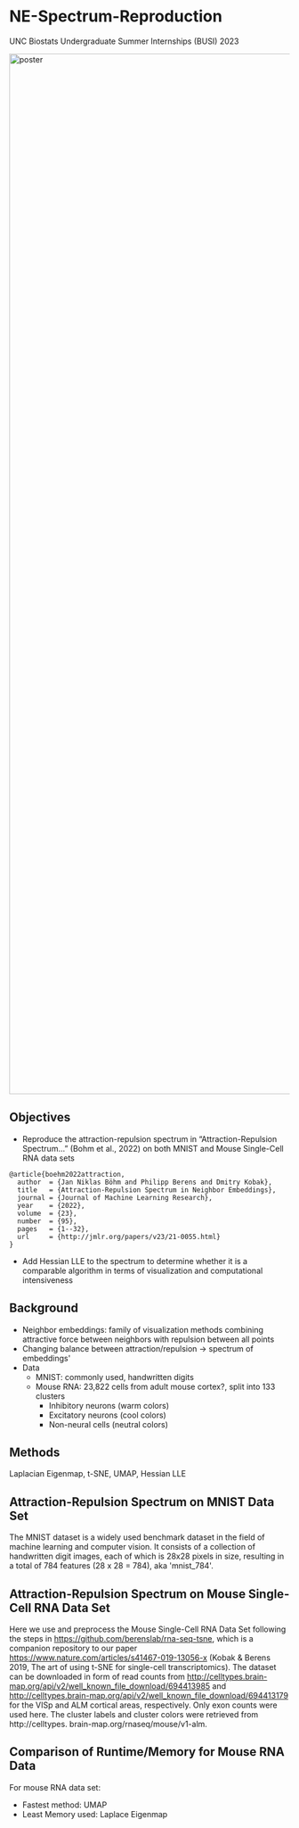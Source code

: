 # NE-Spectrum-Reproduction
UNC Biostats Undergraduate Summer Internships (BUSI) 2023

<img width="1866" alt="poster" src="https://github.com/user-attachments/assets/314c25cb-f642-4c8e-be29-504b9da86dcf" />

## Objectives
* Reproduce the attraction-repulsion spectrum in “Attraction-Repulsion Spectrum…” (Bohm et al., 2022) on both MNIST and Mouse Single-Cell RNA data sets​
```
@article{boehm2022attraction,
  author  = {Jan Niklas Böhm and Philipp Berens and Dmitry Kobak},
  title   = {Attraction-Repulsion Spectrum in Neighbor Embeddings},
  journal = {Journal of Machine Learning Research},
  year    = {2022},
  volume  = {23},
  number  = {95},
  pages   = {1--32},
  url     = {http://jmlr.org/papers/v23/21-0055.html}
}
```
* Add Hessian LLE to the spectrum to determine whether it is a comparable algorithm in terms of visualization and computational intensiveness

## Background
- Neighbor embeddings: family of visualization methods combining attractive force between neighbors with repulsion between all points
- Changing balance between attraction/repulsion → spectrum of embeddings'
- Data
    - MNIST: commonly used, handwritten digits
    - Mouse RNA: 23,822 cells from adult mouse cortex?, split into 133 clusters
      - Inhibitory neurons (warm colors)
      - Excitatory neurons (cool colors)
      - Non-neural cells (neutral colors)

## Methods
Laplacian Eigenmap, t-SNE, UMAP, Hessian LLE

## Attraction-Repulsion Spectrum on MNIST Data Set

The MNIST dataset is a widely used benchmark dataset in the field of machine learning and computer vision. It consists of a collection of handwritten digit images, each of which is 28x28 pixels in size, resulting in a total of 784 features (28 x 28 = 784), aka 'mnist_784'.

## Attraction-Repulsion Spectrum on Mouse Single-Cell RNA Data Set

Here we use and preprocess the Mouse Single-Cell RNA Data Set following the steps in https://github.com/berenslab/rna-seq-tsne, which is a companion repository to our paper https://www.nature.com/articles/s41467-019-13056-x (Kobak & Berens 2019, The art of using t-SNE for single-cell transcriptomics). The dataset can be downloaded in form of read counts from http://celltypes.brain-map.org/api/v2/well_known_file_download/694413985 and http://celltypes.brain-map.org/api/v2/well_known_file_download/694413179 for the VISp and ALM cortical areas, respectively. Only exon counts were used here. The cluster labels and cluster colors were retrieved from http://celltypes. brain-map.org/rnaseq/mouse/v1-alm.

## Comparison of Runtime/Memory for Mouse RNA Data 
For mouse RNA data set: 
- Fastest method: UMAP
- Least Memory used: Laplace Eigenmap
